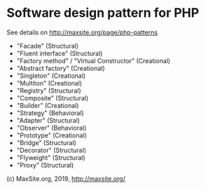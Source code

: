 # Software design pattern for PHP

See details on http://maxsite.org/page/php-patterns

* "Facade" (Structural)
* "Fluent interface" (Structural)
* "Factory method" / "Virtual Constructor" (Creational)
* "Abstract factory" (Creational)
* "Singleton" (Creational)
* "Multiton" (Creational)
* "Registry" (Structural)
* "Composite" (Structural)
* "Builder" (Creational)
* "Strategy" (Behavioral)
* "Adapter" (Structural)
* "Observer" (Behavioral)
* "Prototype" (Creational)
* "Bridge" (Structural)
* "Decorator" (Structural)
* "Flyweight" (Structural)
* "Proxy" (Structural)


(c) MaxSite.org, 2019, http://maxsite.org/
